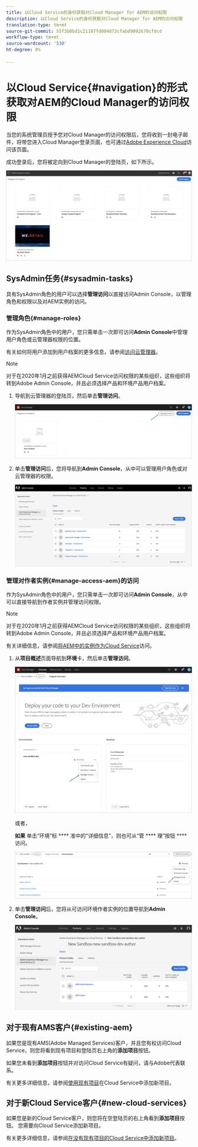 ```yaml
---
title: 以Cloud Service的身份获取对Cloud Manager for AEM的访问权限
description: 以Cloud Service的身份获取对Cloud Manager for AEM的访问权限
translation-type: tm+mt
source-git-commit: 55f3b8bd1c21197fd004073cfabd9092678cfdcd
workflow-type: tm+mt
source-wordcount: '530'
ht-degree: 0%

---
```



# 以Cloud Service{#navigation}的形式获取对AEM的Cloud Manager的访问权限

当您的系统管理员授予您对Cloud Manager的访问权限后，您将收到一封电子邮件，将带您进入Cloud Manager登录页面，也可通过[Adobe Experience Cloud](https://my.cloudmanager.adobe.com/)访问该页面。

成功登录后，您将被定向到Cloud Manager的登陆页，如下所示。

![](assets/first_timelogin1.png)

## SysAdmin任务{#sysadmin-tasks}

具有SysAdmin角色的用户可以选择&#x200B;**管理访问**&#x200B;以直接访问Admin Console，以管理角色和权限以及对AEM实例的访问。

### 管理角色{#manage-roles}

作为SysAdmin角色中的用户，您只需单击一次即可访问&#x200B;**Admin Console**&#x200B;中管理用户角色或云管理器权限的位置。

有关如何将用户添加到用户档案的更多信息，请参阅[访问云管理器](https://docs.adobe.com/content/help/en/experience-manager-cloud-service/security/ims-support.html#accessing-cloud-manager)。

>[!NOTE]
>对于在2020年1月之前获得AEMCloud Service访问权限的某些组织，这些组织将转到Adobe Admin Console，并且必须选择产品和环境产品用户档案。

1. 导航到云管理器的登陆页，然后单击&#x200B;**管理访问**。

   ![](assets/sys-admin5.png)

1. 单击&#x200B;**管理访问**&#x200B;后，您将导航到&#x200B;**Admin Console**，从中可以管理用户角色或对云管理器的权限。

   ![](assets/sys-admin1.png)

### 管理对作者实例{#manage-access-aem}的访问

作为SysAdmin角色中的用户，您只需单击一次即可访问&#x200B;**Admin Console**，从中可以直接导航到作者实例并管理访问权限。

>[!NOTE]
>对于在2020年1月之前获得AEMCloud Service访问权限的某些组织，这些组织将转到Adobe Admin Console，并且必须选择产品和环境产品用户档案。

有关详细信息，请参阅[将AEM中的实例作为Cloud Service](https://docs.adobe.com/content/help/en/experience-manager-cloud-service/security/ims-support.html#accessing-instance-cloud-service)访问。

1. 从&#x200B;**项目概述**&#x200B;页面导航到&#x200B;**环境**&#x200B;卡，然后单击&#x200B;**管理访问**。

   ![](assets/sys-admin6.png)

   或者，

   **如果** 单击“环境”标 **** 准中的“详细信息”，则也可从“管 **** 理”按钮 **** 访问。

   ![](assets/sys-admin4.png)

1. 单击&#x200B;**管理访问**&#x200B;后，您将从可访问环境作者实例的位置导航到&#x200B;**Admin Console**。

   ![](assets/sys-admin-2.png)

## 对于现有AMS客户{#existing-aem}

如果您是现有AMS(Adobe Managed Services)客户，并且您有权访问Cloud Service，则您将看到现有项目和登陆页右上角的&#x200B;**添加项目**&#x200B;按钮。

如果您未看到&#x200B;**添加项目**&#x200B;按钮并对访问Cloud Service有疑问，请与Adobe代表联系。

有关更多详细信息，请参阅[使用现有项目](/help/onboarding/getting-access-to-aem-in-cloud/first-time-login.md#existing-program)在Cloud Service中添加新项目。

## 对于新Cloud Service客户{#new-cloud-services}

如果您是新的Cloud Service客户，则您将在空登陆页的右上角看到&#x200B;**添加项目**&#x200B;按钮。 您需要向Cloud Service添加新项目。

有关更多详细信息，请参阅[在没有现有项目的Cloud Service中添加新项目](/help/onboarding/getting-access-to-aem-in-cloud/first-time-login.md#no-program)。

